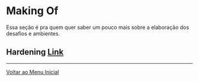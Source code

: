 # Making Of

Essa seção é pra quem quer saber um pouco mais sobre a elaboração dos desafios e ambientes.

## Hardening [Link](https://github.com/insidersec/ctf_writeups/blob/master/makingof/hardening.md)


---

[Voltar ao Menu Inicial](https://github.com/insidersec/ctf_writeups/README.md)